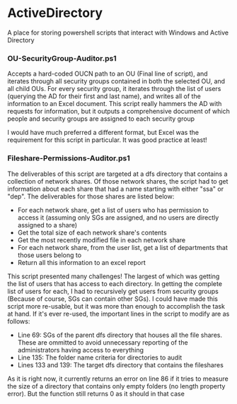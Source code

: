 # ActiveDirectory
A place for storing powershell scripts that interact with Windows and Active Directory

### OU-SecurityGroup-Auditor.ps1
Accepts a hard-coded OUCN path to an OU (Final line of script), and iterates through all security groups contained in both the selected OU, and all child OUs. For every security group, it iterates through the list of users (querying the AD for their first and last name), and writes all of the information to an Excel document. This script really hammers the AD with requests for information, but it outputs a comprehensive document of which people and security groups are assigned to each security group

I would have much preferred a different format, but Excel was the requirement for this script in particular. It was good practice at least!

### Fileshare-Permissions-Auditor.ps1
The deliverables of this script are targeted at a dfs directory that contains a collection of network shares. Of those network shares, the script had to get information about each share that had a name starting with either "ssa" or "dep". The deliverables for those shares are listed below: 
* For each network share, get a list of users who has permission to access it (assuming only SGs are assigned, and no users are directly assigned to a share)
* Get the total size of each network share's contents
* Get the most recently modified file in each network share
* For each network share, from the user list, get a list of departments that those users belong to
* Return all this information to an excel report

This script presented many challenges! The largest of which was getting the list of users that has access to each directory. In getting the complete list of users for each, I had to recursively get users from security groups (Because of course, SGs can contain other SGs). I could have made this script more re-usable, but it was more than enough to accomplish the task at hand. If it's ever re-used, the important lines in the script to modify are as follows:

* Line 69: SGs of the parent dfs directory that houses all the file shares. These are ommitted to avoid unnecessary reporting of the administrators having access to everything
* Line 135: The folder name criteria for directories to audit
* Lines 133 and 139: The target dfs directory that contains the fileshares

As it is right now, it currently returns an error on line 86 if it tries to measure the size of a directory that contains only empty folders (no length property error). But the function still returns 0 as it should in that case
